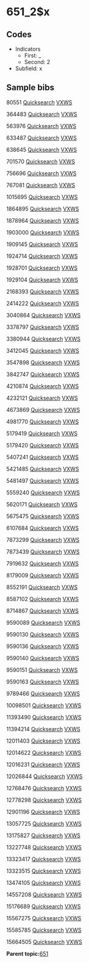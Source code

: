 # 651\_2$x

## Codes

-   Indicators
    -   First: \_
    -   Second: 2
-   Subfield: x

## Sample bibs

80551 [Quicksearch](https://search.library.yale.edu/catalog/80551) [VXWS](http://prodorbis.library.yale.edu:7014/vxws/GetHoldingsService?bibId=80551)

364483 [Quicksearch](https://search.library.yale.edu/catalog/364483) [VXWS](http://prodorbis.library.yale.edu:7014/vxws/GetHoldingsService?bibId=364483)

563976 [Quicksearch](https://search.library.yale.edu/catalog/563976) [VXWS](http://prodorbis.library.yale.edu:7014/vxws/GetHoldingsService?bibId=563976)

633487 [Quicksearch](https://search.library.yale.edu/catalog/633487) [VXWS](http://prodorbis.library.yale.edu:7014/vxws/GetHoldingsService?bibId=633487)

638645 [Quicksearch](https://search.library.yale.edu/catalog/638645) [VXWS](http://prodorbis.library.yale.edu:7014/vxws/GetHoldingsService?bibId=638645)

701570 [Quicksearch](https://search.library.yale.edu/catalog/701570) [VXWS](http://prodorbis.library.yale.edu:7014/vxws/GetHoldingsService?bibId=701570)

756696 [Quicksearch](https://search.library.yale.edu/catalog/756696) [VXWS](http://prodorbis.library.yale.edu:7014/vxws/GetHoldingsService?bibId=756696)

767081 [Quicksearch](https://search.library.yale.edu/catalog/767081) [VXWS](http://prodorbis.library.yale.edu:7014/vxws/GetHoldingsService?bibId=767081)

1015695 [Quicksearch](https://search.library.yale.edu/catalog/1015695) [VXWS](http://prodorbis.library.yale.edu:7014/vxws/GetHoldingsService?bibId=1015695)

1864895 [Quicksearch](https://search.library.yale.edu/catalog/1864895) [VXWS](http://prodorbis.library.yale.edu:7014/vxws/GetHoldingsService?bibId=1864895)

1878964 [Quicksearch](https://search.library.yale.edu/catalog/1878964) [VXWS](http://prodorbis.library.yale.edu:7014/vxws/GetHoldingsService?bibId=1878964)

1903000 [Quicksearch](https://search.library.yale.edu/catalog/1903000) [VXWS](http://prodorbis.library.yale.edu:7014/vxws/GetHoldingsService?bibId=1903000)

1909145 [Quicksearch](https://search.library.yale.edu/catalog/1909145) [VXWS](http://prodorbis.library.yale.edu:7014/vxws/GetHoldingsService?bibId=1909145)

1924714 [Quicksearch](https://search.library.yale.edu/catalog/1924714) [VXWS](http://prodorbis.library.yale.edu:7014/vxws/GetHoldingsService?bibId=1924714)

1928701 [Quicksearch](https://search.library.yale.edu/catalog/1928701) [VXWS](http://prodorbis.library.yale.edu:7014/vxws/GetHoldingsService?bibId=1928701)

1929104 [Quicksearch](https://search.library.yale.edu/catalog/1929104) [VXWS](http://prodorbis.library.yale.edu:7014/vxws/GetHoldingsService?bibId=1929104)

2168393 [Quicksearch](https://search.library.yale.edu/catalog/2168393) [VXWS](http://prodorbis.library.yale.edu:7014/vxws/GetHoldingsService?bibId=2168393)

2414222 [Quicksearch](https://search.library.yale.edu/catalog/2414222) [VXWS](http://prodorbis.library.yale.edu:7014/vxws/GetHoldingsService?bibId=2414222)

3040864 [Quicksearch](https://search.library.yale.edu/catalog/3040864) [VXWS](http://prodorbis.library.yale.edu:7014/vxws/GetHoldingsService?bibId=3040864)

3378797 [Quicksearch](https://search.library.yale.edu/catalog/3378797) [VXWS](http://prodorbis.library.yale.edu:7014/vxws/GetHoldingsService?bibId=3378797)

3380944 [Quicksearch](https://search.library.yale.edu/catalog/3380944) [VXWS](http://prodorbis.library.yale.edu:7014/vxws/GetHoldingsService?bibId=3380944)

3412045 [Quicksearch](https://search.library.yale.edu/catalog/3412045) [VXWS](http://prodorbis.library.yale.edu:7014/vxws/GetHoldingsService?bibId=3412045)

3547898 [Quicksearch](https://search.library.yale.edu/catalog/3547898) [VXWS](http://prodorbis.library.yale.edu:7014/vxws/GetHoldingsService?bibId=3547898)

3842747 [Quicksearch](https://search.library.yale.edu/catalog/3842747) [VXWS](http://prodorbis.library.yale.edu:7014/vxws/GetHoldingsService?bibId=3842747)

4210874 [Quicksearch](https://search.library.yale.edu/catalog/4210874) [VXWS](http://prodorbis.library.yale.edu:7014/vxws/GetHoldingsService?bibId=4210874)

4232121 [Quicksearch](https://search.library.yale.edu/catalog/4232121) [VXWS](http://prodorbis.library.yale.edu:7014/vxws/GetHoldingsService?bibId=4232121)

4673869 [Quicksearch](https://search.library.yale.edu/catalog/4673869) [VXWS](http://prodorbis.library.yale.edu:7014/vxws/GetHoldingsService?bibId=4673869)

4981770 [Quicksearch](https://search.library.yale.edu/catalog/4981770) [VXWS](http://prodorbis.library.yale.edu:7014/vxws/GetHoldingsService?bibId=4981770)

5179419 [Quicksearch](https://search.library.yale.edu/catalog/5179419) [VXWS](http://prodorbis.library.yale.edu:7014/vxws/GetHoldingsService?bibId=5179419)

5179420 [Quicksearch](https://search.library.yale.edu/catalog/5179420) [VXWS](http://prodorbis.library.yale.edu:7014/vxws/GetHoldingsService?bibId=5179420)

5407241 [Quicksearch](https://search.library.yale.edu/catalog/5407241) [VXWS](http://prodorbis.library.yale.edu:7014/vxws/GetHoldingsService?bibId=5407241)

5421485 [Quicksearch](https://search.library.yale.edu/catalog/5421485) [VXWS](http://prodorbis.library.yale.edu:7014/vxws/GetHoldingsService?bibId=5421485)

5481497 [Quicksearch](https://search.library.yale.edu/catalog/5481497) [VXWS](http://prodorbis.library.yale.edu:7014/vxws/GetHoldingsService?bibId=5481497)

5559240 [Quicksearch](https://search.library.yale.edu/catalog/5559240) [VXWS](http://prodorbis.library.yale.edu:7014/vxws/GetHoldingsService?bibId=5559240)

5620171 [Quicksearch](https://search.library.yale.edu/catalog/5620171) [VXWS](http://prodorbis.library.yale.edu:7014/vxws/GetHoldingsService?bibId=5620171)

5675475 [Quicksearch](https://search.library.yale.edu/catalog/5675475) [VXWS](http://prodorbis.library.yale.edu:7014/vxws/GetHoldingsService?bibId=5675475)

6107684 [Quicksearch](https://search.library.yale.edu/catalog/6107684) [VXWS](http://prodorbis.library.yale.edu:7014/vxws/GetHoldingsService?bibId=6107684)

7873299 [Quicksearch](https://search.library.yale.edu/catalog/7873299) [VXWS](http://prodorbis.library.yale.edu:7014/vxws/GetHoldingsService?bibId=7873299)

7873439 [Quicksearch](https://search.library.yale.edu/catalog/7873439) [VXWS](http://prodorbis.library.yale.edu:7014/vxws/GetHoldingsService?bibId=7873439)

7919632 [Quicksearch](https://search.library.yale.edu/catalog/7919632) [VXWS](http://prodorbis.library.yale.edu:7014/vxws/GetHoldingsService?bibId=7919632)

8179009 [Quicksearch](https://search.library.yale.edu/catalog/8179009) [VXWS](http://prodorbis.library.yale.edu:7014/vxws/GetHoldingsService?bibId=8179009)

8552191 [Quicksearch](https://search.library.yale.edu/catalog/8552191) [VXWS](http://prodorbis.library.yale.edu:7014/vxws/GetHoldingsService?bibId=8552191)

8587102 [Quicksearch](https://search.library.yale.edu/catalog/8587102) [VXWS](http://prodorbis.library.yale.edu:7014/vxws/GetHoldingsService?bibId=8587102)

8714867 [Quicksearch](https://search.library.yale.edu/catalog/8714867) [VXWS](http://prodorbis.library.yale.edu:7014/vxws/GetHoldingsService?bibId=8714867)

9590089 [Quicksearch](https://search.library.yale.edu/catalog/9590089) [VXWS](http://prodorbis.library.yale.edu:7014/vxws/GetHoldingsService?bibId=9590089)

9590130 [Quicksearch](https://search.library.yale.edu/catalog/9590130) [VXWS](http://prodorbis.library.yale.edu:7014/vxws/GetHoldingsService?bibId=9590130)

9590136 [Quicksearch](https://search.library.yale.edu/catalog/9590136) [VXWS](http://prodorbis.library.yale.edu:7014/vxws/GetHoldingsService?bibId=9590136)

9590140 [Quicksearch](https://search.library.yale.edu/catalog/9590140) [VXWS](http://prodorbis.library.yale.edu:7014/vxws/GetHoldingsService?bibId=9590140)

9590151 [Quicksearch](https://search.library.yale.edu/catalog/9590151) [VXWS](http://prodorbis.library.yale.edu:7014/vxws/GetHoldingsService?bibId=9590151)

9590163 [Quicksearch](https://search.library.yale.edu/catalog/9590163) [VXWS](http://prodorbis.library.yale.edu:7014/vxws/GetHoldingsService?bibId=9590163)

9789466 [Quicksearch](https://search.library.yale.edu/catalog/9789466) [VXWS](http://prodorbis.library.yale.edu:7014/vxws/GetHoldingsService?bibId=9789466)

10098501 [Quicksearch](https://search.library.yale.edu/catalog/10098501) [VXWS](http://prodorbis.library.yale.edu:7014/vxws/GetHoldingsService?bibId=10098501)

11393490 [Quicksearch](https://search.library.yale.edu/catalog/11393490) [VXWS](http://prodorbis.library.yale.edu:7014/vxws/GetHoldingsService?bibId=11393490)

11394214 [Quicksearch](https://search.library.yale.edu/catalog/11394214) [VXWS](http://prodorbis.library.yale.edu:7014/vxws/GetHoldingsService?bibId=11394214)

12011403 [Quicksearch](https://search.library.yale.edu/catalog/12011403) [VXWS](http://prodorbis.library.yale.edu:7014/vxws/GetHoldingsService?bibId=12011403)

12014622 [Quicksearch](https://search.library.yale.edu/catalog/12014622) [VXWS](http://prodorbis.library.yale.edu:7014/vxws/GetHoldingsService?bibId=12014622)

12016231 [Quicksearch](https://search.library.yale.edu/catalog/12016231) [VXWS](http://prodorbis.library.yale.edu:7014/vxws/GetHoldingsService?bibId=12016231)

12026844 [Quicksearch](https://search.library.yale.edu/catalog/12026844) [VXWS](http://prodorbis.library.yale.edu:7014/vxws/GetHoldingsService?bibId=12026844)

12768476 [Quicksearch](https://search.library.yale.edu/catalog/12768476) [VXWS](http://prodorbis.library.yale.edu:7014/vxws/GetHoldingsService?bibId=12768476)

12778298 [Quicksearch](https://search.library.yale.edu/catalog/12778298) [VXWS](http://prodorbis.library.yale.edu:7014/vxws/GetHoldingsService?bibId=12778298)

12901196 [Quicksearch](https://search.library.yale.edu/catalog/12901196) [VXWS](http://prodorbis.library.yale.edu:7014/vxws/GetHoldingsService?bibId=12901196)

13057725 [Quicksearch](https://search.library.yale.edu/catalog/13057725) [VXWS](http://prodorbis.library.yale.edu:7014/vxws/GetHoldingsService?bibId=13057725)

13175827 [Quicksearch](https://search.library.yale.edu/catalog/13175827) [VXWS](http://prodorbis.library.yale.edu:7014/vxws/GetHoldingsService?bibId=13175827)

13227748 [Quicksearch](https://search.library.yale.edu/catalog/13227748) [VXWS](http://prodorbis.library.yale.edu:7014/vxws/GetHoldingsService?bibId=13227748)

13323417 [Quicksearch](https://search.library.yale.edu/catalog/13323417) [VXWS](http://prodorbis.library.yale.edu:7014/vxws/GetHoldingsService?bibId=13323417)

13323515 [Quicksearch](https://search.library.yale.edu/catalog/13323515) [VXWS](http://prodorbis.library.yale.edu:7014/vxws/GetHoldingsService?bibId=13323515)

13474105 [Quicksearch](https://search.library.yale.edu/catalog/13474105) [VXWS](http://prodorbis.library.yale.edu:7014/vxws/GetHoldingsService?bibId=13474105)

14557208 [Quicksearch](https://search.library.yale.edu/catalog/14557208) [VXWS](http://prodorbis.library.yale.edu:7014/vxws/GetHoldingsService?bibId=14557208)

15176689 [Quicksearch](https://search.library.yale.edu/catalog/15176689) [VXWS](http://prodorbis.library.yale.edu:7014/vxws/GetHoldingsService?bibId=15176689)

15567275 [Quicksearch](https://search.library.yale.edu/catalog/15567275) [VXWS](http://prodorbis.library.yale.edu:7014/vxws/GetHoldingsService?bibId=15567275)

15585785 [Quicksearch](https://search.library.yale.edu/catalog/15585785) [VXWS](http://prodorbis.library.yale.edu:7014/vxws/GetHoldingsService?bibId=15585785)

15664505 [Quicksearch](https://search.library.yale.edu/catalog/15664505) [VXWS](http://prodorbis.library.yale.edu:7014/vxws/GetHoldingsService?bibId=15664505)

**Parent topic:**[651](../../tags/651/651.md)

